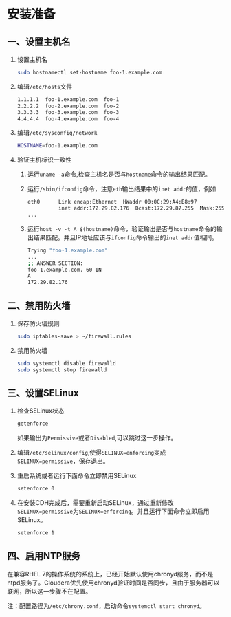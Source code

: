 # 安装准备

## 一、设置主机名

1. 设置主机名

   ```sh
   sudo hostnamectl set-hostname foo-1.example.com
   ```

2. 编辑`/etc/hosts`文件

   ```sh
   1.1.1.1  foo-1.example.com  foo-1
   2.2.2.2  foo-2.example.com  foo-2
   3.3.3.3  foo-3.example.com  foo-3
   4.4.4.4  foo-4.example.com  foo-4
   ```

3. 编辑`/etc/sysconfig/network`

   ```sh
   HOSTNAME=foo-1.example.com
   ```

4. 验证主机标识一致性

   1. 运行`uname -a`命令,检查主机名是否与`hostname`命令的输出结果匹配。

   2. 运行`/sbin/ifconfig`命令，注意`eth`输出结果中的`inet addr`的值，例如

      ```sh
      eth0      Link encap:Ethernet  HWaddr 00:0C:29:A4:E8:97  
                inet addr:172.29.82.176  Bcast:172.29.87.255  Mask:255.255.248.0
      ...
      ```

      

   3. 运行`host -v -t A $(hostname)`命令，验证输出是否与`hostname`命令的输出结果匹配。并且IP地址应该与`ifconfig`命令输出的`inet addr`值相同。

      ```sh
      Trying "foo-1.example.com"
      ...
      ;; ANSWER SECTION:
      foo-1.example.com. 60 IN
      A
      172.29.82.176
      ```

      

## 二、禁用防火墙

1. 保存防火墙规则

   ```sh
   sudo iptables-save > ~/firewall.rules
   ```

2. 禁用防火墙

   ```sh
   sudo systemctl disable firewalld
   sudo systemctl stop firewalld
   ```



## 三、设置SELinux

1. 检查SELinux状态

   ```sh
   getenforce
   ```

   如果输出为`Permissive`或者`Disabled`,可以跳过这一步操作。

2. 编辑`/etc/selinux/config`,使得`SELINUX=enforcing`变成`SELINUX=permissive`，保存退出。

3. 重启系统或者运行下面命令立即禁用SELinux

   ```sh
   setenforce 0
   ```

4. 在安装CDH完成后，需要重新启动SELinux，通过重新修改`SELINUX=permissive`为`SELINUX=enforcing`。并且运行下面命令立即启用SELinux。

   ```sh
   setenforce 1
   ```

   

## 四、启用NTP服务

在兼容RHEL 7的操作系统的系统上，已经开始默认使用chronyd服务，而不是ntpd服务了。Cloudera优先使用chronyd验证时间是否同步，且由于服务器可以联网，所以这一步骤不在配置。

注：配置路径为`/etc/chrony.conf`，启动命令`systemctl start chronyd`。